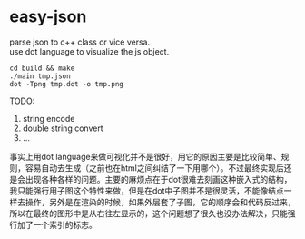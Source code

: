 # easy-json
parse json to c++ class or vice versa.  
use dot language to visualize the js object.
```shell
cd build && make
./main tmp.json
dot -Tpng tmp.dot -o tmp.png
```  
TODO:
1. string encode
2. double string convert
3. ...  

事实上用dot language来做可视化并不是很好，用它的原因主要是比较简单、规则，容易自动去生成（之前也在html之间纠结了一下用哪个）。不过最终实现后还是会出现各种各样的问题。主要的麻烦点在于dot很难去刻画这种嵌入式的结构，我只能强行用子图这个特性来做，但是在dot中子图并不是很灵活，不能像结点一样去操作，另外是在渲染的时候，如果外层套了子图，它的顺序会和代码反过来，所以在最终的图形中是从右往左显示的，这个问题想了很久也没办法解决，只能强行加了一个索引的标志。


